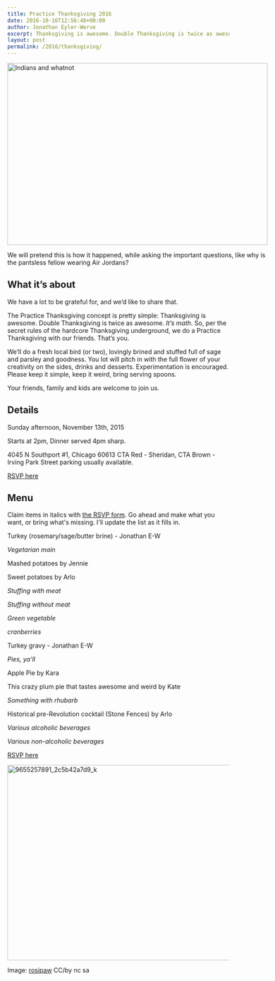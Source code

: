 ```yaml
---
title: Practice Thanksgiving 2016
date: 2016-10-16T12:56:48+00:00
author: Jonathan Eyler-Werve
excerpt: Thanksgiving is awesome. Double Thanksgiving is twice as awesome. It’s math.
layout: post
permalink: /2016/thanksgiving/
---
```

<div id="attachment_1382" style="width: 600px" class="wp-caption aligncenter">
  <img class="size-large wp-image-1382" src="http://www.eylerwerve.com/wp-content/uploads/2015/10/The_Landing_of_William_Penn_cph.3g12141-590x412.jpg" alt="Indians and whatnot" width="590" height="412" srcset="http://www.eylerwerve.com/wp-content/uploads/2015/10/The_Landing_of_William_Penn_cph.3g12141-300x210.jpg 300w, http://www.eylerwerve.com/wp-content/uploads/2015/10/The_Landing_of_William_Penn_cph.3g12141-590x412.jpg 590w, http://www.eylerwerve.com/wp-content/uploads/2015/10/The_Landing_of_William_Penn_cph.3g12141-226x158.jpg 226w" sizes="(max-width: 590px) 100vw, 590px" />

  <p class="wp-caption-text">
    We will pretend this is how it happened, while asking the important questions, like why is the pantsless fellow wearing Air Jordans?
  </p>
</div>

## What it&#8217;s about

We have a lot to be grateful for, and we’d like to share that.

The Practice Thanksgiving concept is pretty simple: Thanksgiving is awesome. Double Thanksgiving is twice as awesome. _It’s math_. So, per the secret rules of the hardcore Thanksgiving underground, we do a Practice Thanksgiving with our friends. That’s you.

We’ll do a fresh local bird (or two), lovingly brined and stuffed full of sage and parsley and goodness. You lot will pitch in with the full flower of your creativity on the sides, drinks and desserts. Experimentation is encouraged.
Please keep it simple, keep it weird, bring serving spoons.

Your friends, family and kids are welcome to join us.

## Details

Sunday afternoon, November 13th, 2015

Starts at 2pm, Dinner served 4pm sharp.

4045 N Southport #1, Chicago 60613
CTA Red - Sheridan, CTA Brown - Irving Park
Street parking usually available.

[RSVP here](https://docs.google.com/forms/d/e/1FAIpQLScoUtB5cdmg33csEVRG7c7WBX4dkaSqCCNyUFDRDpKKAIRtaQ/viewform)

## Menu

Claim items in italics with [the RSVP form](https://docs.google.com/forms/d/e/1FAIpQLScoUtB5cdmg33csEVRG7c7WBX4dkaSqCCNyUFDRDpKKAIRtaQ/viewform). Go ahead and make what you want, or bring what's missing. I'll update the list as it fills in.

Turkey (rosemary/sage/butter brine) - Jonathan E-W

_Vegetarian main_

Mashed potatoes by Jennie

Sweet potatoes by Arlo

_Stuffing with meat_

_Stuffing without meat_

_Green vegetable_

_cranberries_

Turkey gravy - Jonathan E-W

_Pies, ya'll_

Apple Pie by Kara

This crazy plum pie that tastes awesome and weird by Kate

_Something with rhubarb_

Historical pre-Revolution cocktail (Stone Fences) by Arlo

_Various alcoholic beverages_

_Various non-alcoholic beverages_

[RSVP here](https://docs.google.com/forms/d/e/1FAIpQLScoUtB5cdmg33csEVRG7c7WBX4dkaSqCCNyUFDRDpKKAIRtaQ/viewform)

<img class="aligncenter size-large wp-image-1344" src="http://www.eylerwerve.com/wp-content/uploads/2014/11/9655257891_2c5b42a7d9_k-590x442.jpg" alt="9655257891_2c5b42a7d9_k" width="590" height="442" srcset="http://www.eylerwerve.com/wp-content/uploads/2014/11/9655257891_2c5b42a7d9_k-300x225.jpg 300w, http://www.eylerwerve.com/wp-content/uploads/2014/11/9655257891_2c5b42a7d9_k-590x442.jpg 590w, http://www.eylerwerve.com/wp-content/uploads/2014/11/9655257891_2c5b42a7d9_k-226x169.jpg 226w" sizes="(max-width: 590px) 100vw, 590px" />

Image: [rosipaw](https://www.flickr.com/photos/rosipaw/9655257891/in/photolist-8Lxrsu-5HYbnW-7jAENi-3LZro-5HYbpA-fHcHMD-936u32-7jAEFv-7Cu8F-b1fxbp-nJuoD1-5Fqrfu-2C4wcu-dtuiJM-hHtcTK-dNZv4X-hHrYkM-aE3Jub-hHrY4p-hHsrdW-dB5sC4-784MNd-9Qn4vX-dvCMED-9BgSoS-856JTM-4PurZ-9s63Dx-2kmWCU-714hhx-97X5Mg-gVHDZm-avkqGM-xDkpg-bvBDNV-5TrqrQ-w4sEQ-856JQM-5M5W8Q-o8Ef5r-b1iNiH-859RCq-4tYd34-dqUmxr-nVaz59-q814F-hHAE7W-4pS1tF-dvKxJQ-ejq5Zk) CC/by nc sa
